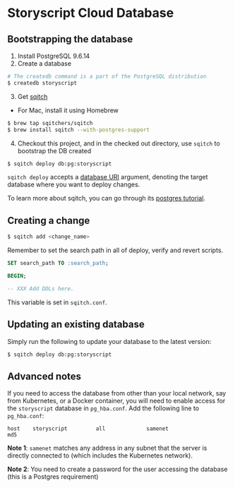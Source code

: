 # Storyscript Cloud Database

## Bootstrapping the database
1. Install PostgreSQL 9.6.14
2. Create a database
```bash
# The createdb command is a part of the PostgreSQL distribution
$ createdb storyscript
```
3. Get [sqitch](https://sqitch.org/download/)
- For Mac, install it using Homebrew
```bash
$ brew tap sqitchers/sqitch
$ brew install sqitch --with-postgres-support
```
4. Checkout this project, and in the checked out directory, use `sqitch` to bootstrap the DB created
```bash
$ sqitch deploy db:pg:storyscript
```
`sqitch deploy` accepts a [database URI](https://github.com/libwww-perl/uri-db/) argument, denoting the target database where you want to deploy changes.

To learn more about sqitch, you can go through its [postgres tutorial](https://sqitch.org/docs/manual/sqitchtutorial/).

## Creating a change
```bash
$ sqitch add <change_name>
```

Remember to set the search path in all of deploy, verify and revert scripts.
```sql
SET search_path TO :search_path;

BEGIN;

-- XXX Add DDLs here.
```
This variable is set in `sqitch.conf`.
## Updating an existing database
Simply run the following to update your database to the latest version:
```bash
$ sqitch deploy db:pg:storyscript
```

## Advanced notes
If you need to access the database from other than your local network,
say from Kubernetes, or a Docker container, you will need to enable
access for the `storyscript` database in `pg_hba.conf`.
Add the following line to `pg_hba.conf`:
```
host	storyscript			all				samenet					md5
```

**Note 1**: `samenet` matches any address in any subnet that the server is directly connected to (which includes the Kubernetes network).

**Note 2**: You need to create a password for the user accessing the database (this is a Postgres requirement)
